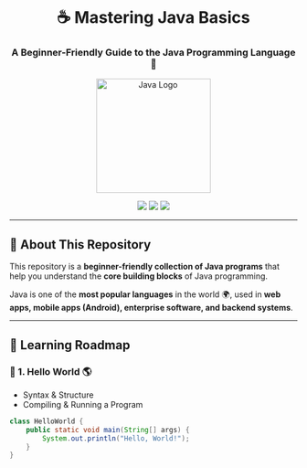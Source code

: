 <!-- Header -->
<h1 align="center">☕ Mastering Java Basics</h1>
<h3 align="center">A Beginner-Friendly Guide to the Java Programming Language 🚀</h3>

<p align="center">
  <img src="https://upload.wikimedia.org/wikipedia/en/3/30/Java_programming_language_logo.svg" width="200" alt="Java Logo"/>
</p>

<p align="center">
  <img src="https://img.shields.io/badge/Language-Java-red?style=for-the-badge&logo=java"/>
  <img src="https://img.shields.io/badge/Level-Beginner-green?style=for-the-badge"/>
  <img src="https://img.shields.io/badge/Focus-Basics-orange?style=for-the-badge"/>
</p>

---

## 📌 About This Repository  
This repository is a **beginner-friendly collection of Java programs** that help you understand the **core building blocks** of Java programming.  

Java is one of the **most popular languages** in the world 🌍, used in **web apps, mobile apps (Android), enterprise software, and backend systems**.  

---

## 🧩 Learning Roadmap  

### 🔹 1. Hello World 🌎  
- Syntax & Structure  
- Compiling & Running a Program  

```java
class HelloWorld {
    public static void main(String[] args) {
        System.out.println("Hello, World!");
    }
}
